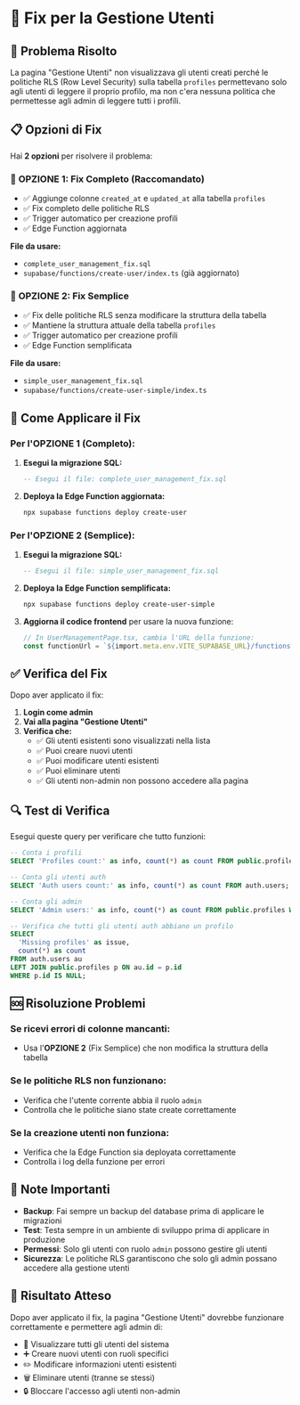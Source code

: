 # 🔧 Fix per la Gestione Utenti

## 🚨 Problema Risolto

La pagina "Gestione Utenti" non visualizzava gli utenti creati perché le politiche RLS (Row Level Security) sulla tabella `profiles` permettevano solo agli utenti di leggere il proprio profilo, ma non c'era nessuna politica che permettesse agli admin di leggere tutti i profili.

## 📋 Opzioni di Fix

Hai **2 opzioni** per risolvere il problema:

### 🎯 **OPZIONE 1: Fix Completo (Raccomandato)**
- ✅ Aggiunge colonne `created_at` e `updated_at` alla tabella `profiles`
- ✅ Fix completo delle politiche RLS
- ✅ Trigger automatico per creazione profili
- ✅ Edge Function aggiornata

**File da usare:**
- `complete_user_management_fix.sql`
- `supabase/functions/create-user/index.ts` (già aggiornato)

### 🎯 **OPZIONE 2: Fix Semplice**
- ✅ Fix delle politiche RLS senza modificare la struttura della tabella
- ✅ Mantiene la struttura attuale della tabella `profiles`
- ✅ Trigger automatico per creazione profili
- ✅ Edge Function semplificata

**File da usare:**
- `simple_user_management_fix.sql`
- `supabase/functions/create-user-simple/index.ts`

## 🚀 Come Applicare il Fix

### Per l'OPZIONE 1 (Completo):

1. **Esegui la migrazione SQL:**
   ```sql
   -- Esegui il file: complete_user_management_fix.sql
   ```

2. **Deploya la Edge Function aggiornata:**
   ```bash
   npx supabase functions deploy create-user
   ```

### Per l'OPZIONE 2 (Semplice):

1. **Esegui la migrazione SQL:**
   ```sql
   -- Esegui il file: simple_user_management_fix.sql
   ```

2. **Deploya la Edge Function semplificata:**
   ```bash
   npx supabase functions deploy create-user-simple
   ```

3. **Aggiorna il codice frontend** per usare la nuova funzione:
   ```typescript
   // In UserManagementPage.tsx, cambia l'URL della funzione:
   const functionUrl = `${import.meta.env.VITE_SUPABASE_URL}/functions/v1/create-user-simple`;
   ```

## ✅ Verifica del Fix

Dopo aver applicato il fix:

1. **Login come admin**
2. **Vai alla pagina "Gestione Utenti"**
3. **Verifica che:**
   - ✅ Gli utenti esistenti sono visualizzati nella lista
   - ✅ Puoi creare nuovi utenti
   - ✅ Puoi modificare utenti esistenti
   - ✅ Puoi eliminare utenti
   - ✅ Gli utenti non-admin non possono accedere alla pagina

## 🔍 Test di Verifica

Esegui queste query per verificare che tutto funzioni:

```sql
-- Conta i profili
SELECT 'Profiles count:' as info, count(*) as count FROM public.profiles;

-- Conta gli utenti auth
SELECT 'Auth users count:' as info, count(*) as count FROM auth.users;

-- Conta gli admin
SELECT 'Admin users:' as info, count(*) as count FROM public.profiles WHERE role = 'admin';

-- Verifica che tutti gli utenti auth abbiano un profilo
SELECT 
  'Missing profiles' as issue,
  count(*) as count
FROM auth.users au
LEFT JOIN public.profiles p ON au.id = p.id
WHERE p.id IS NULL;
```

## 🆘 Risoluzione Problemi

### Se ricevi errori di colonne mancanti:
- Usa l'**OPZIONE 2** (Fix Semplice) che non modifica la struttura della tabella

### Se le politiche RLS non funzionano:
- Verifica che l'utente corrente abbia il ruolo `admin`
- Controlla che le politiche siano state create correttamente

### Se la creazione utenti non funziona:
- Verifica che la Edge Function sia deployata correttamente
- Controlla i log della funzione per errori

## 📝 Note Importanti

- **Backup**: Fai sempre un backup del database prima di applicare le migrazioni
- **Test**: Testa sempre in un ambiente di sviluppo prima di applicare in produzione
- **Permessi**: Solo gli utenti con ruolo `admin` possono gestire gli utenti
- **Sicurezza**: Le politiche RLS garantiscono che solo gli admin possano accedere alla gestione utenti

## 🎉 Risultato Atteso

Dopo aver applicato il fix, la pagina "Gestione Utenti" dovrebbe funzionare correttamente e permettere agli admin di:

- 👥 Visualizzare tutti gli utenti del sistema
- ➕ Creare nuovi utenti con ruoli specifici
- ✏️ Modificare informazioni utenti esistenti
- 🗑️ Eliminare utenti (tranne se stessi)
- 🔒 Bloccare l'accesso agli utenti non-admin
